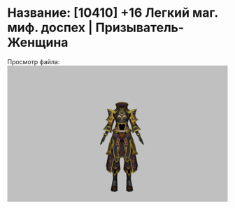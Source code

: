 # Название: [10410] +16 Легкий маг. миф. доспех | Призыватель-Женщина

Просмотр файла:
![p090023.png](p090023.png)